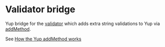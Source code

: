 # Validator bridge

Yup bridge for the [validator](https://www.npmjs.com/package/validator) which adds extra string validations to Yup via [addMethod](https://github.com/jquense/yup#yupaddmethodschematype-schema-name-string-method--schema-void).

See [How the Yup addMethod works](https://medium.com/@arkadyt/how-does-yup-addmethod-work-creating-custom-validation-functions-with-yup-8fddb71a5470)
